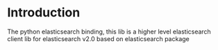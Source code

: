 # Introduction

The python elasticsearch binding, this lib is a higher level elasticsearch client lib for elasticsearch v2.0 based on elasticsearch package


